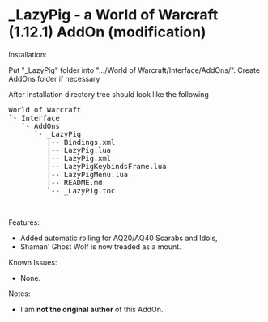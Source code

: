 _LazyPig - a World of Warcraft (1.12.1) AddOn (modification)
====================================

Installation:

Put "_LazyPig" folder into ".../World of Warcraft/Interface/AddOns/".
Create AddOns folder if necessary

After Installation directory tree should look like the following

<pre>
World of Warcraft
`- Interface
   `- AddOns
      `- _LazyPig
         |-- Bindings.xml
         |-- LazyPig.lua
         |-- LazyPig.xml
         |-- LazyPigKeybindsFrame.lua
         |-- LazyPigMenu.lua
         |-- README.md
         `-- _LazyPig.toc


</pre>

Features:
- Added automatic rolling for AQ20/AQ40 Scarabs and Idols,
- Shaman' Ghost Wolf is now treaded as a mount.

Known Issues:
- None.

Notes:
- I am **not the original author** of this AddOn.